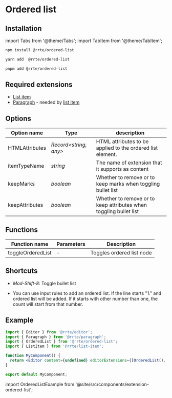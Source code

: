 # Ordered list

## Installation

import Tabs from '@theme/Tabs';
import TabItem from '@theme/TabItem';

<Tabs>
  <TabItem value="npm" label="npm" default>

```bash
npm install @rrte/ordered-list
```

  </TabItem>
  <TabItem value="yarn" label="yarn">

```bash
yarn add  @rrte/ordered-list
```

  </TabItem>
  <TabItem value="pnpm" label="pnpm">

```bash
pnpm add @rrte/ordered-list
```

  </TabItem>
</Tabs>

## Required extensions

- [List item](list-item)
- [Paragraph](paragraph) - needed by [list item](list-item)

## Options

| Option name    | Type                   | description                                                       |
| -------------- | ---------------------- | ----------------------------------------------------------------- |
| HTMLAttributes | _Record\<string, any>_ | HTML attributes to be applied to the ordered list element.        |
| itemTypeName   | _string_               | The name of extension that it supports as content                 |
| keepMarks      | _boolean_              | Whether to remove or to keep marks when toggling bullet list      |
| keepAttributes | _boolean_              | Whether to remove or to keep attributes when toggling bullet list |

## Functions

| Function name     | Parameters | Description               |
| ----------------- | ---------- | ------------------------- |
| toggleOrderedList | -          | Toggles ordered list node |

## Shortcuts

- _Mod-Shift-8_: Toggle bullet list

- You can use input rules to add an ordered list. If the line starts "1." and ordered list will be added. If it starts with other number than one, the count will start from that number.

## Example

```jsx
import { Editor } from '@rrte/editor';
import { Paragraph } from '@rrte/paragraph';
import { OrderedList } from '@rrte/ordered-list';
import { ListItem } from '@rrte/list-item';

function MyComponent() {
  return <Editor content={undefined} editorExtensions={[OrderedList(), ListItem(), Paragraph()]} />;
}

export default MyComponent;
```

import OrderedListExample from '@site/src/components/extension-ordered-list';

<OrderedListExample />
